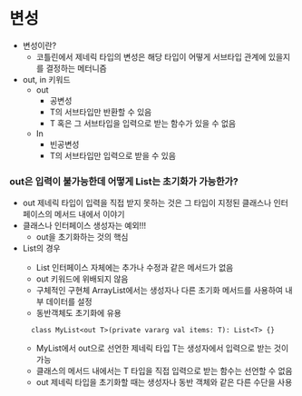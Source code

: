 # 변성

- 변성이란?
    - 코틀린에서 제네릭 타입의 변성은 해당 타입이 어떻게 서브타입 관계에 있을지를 결정하는 메터니즘
- out, in 키워드
    - out
        - 공변성
        - T의 서브타입만 반환할 수 있음
        - T 혹은 그 서브타입을 입력으로 받는 함수가 있을 수 없음
    - In
        - 빈공변성
        - T의 서브타입만 입력으로 받을 수 있음

### out은 입력이 불가능한데 어떻게 List<out T>는 초기화가 가능한가?
-  out 제네릭 타입이 입력을 직접 받지 못하는 것은 그 타입이 지정된 클래스나 인터페이스의 메서드 내에서 이야기
- 클래스나 인터페이스 생성자는 예외!!!
  - out을 초기화하는 것의 핵심
- List<Out T>의 경우
  - List 인터페이스 자체에는 추가나 수정과 같은 메서드가 없음
  - out 키워드에 위배되지 않음
  - 구체적인 구현체 ArrayList에서는 생성자나 다른 초기화 메서드를 사용하여 내부 데이터를 설정
  - 동반객체도 초기화에 유용
  ```
    class MyList<out T>(private vararg val items: T): List<T> {}
    ```
  - MyList에서 out으로 선언한 제네릭 타입 T는 생성자에서 입력으로 받는 것이 가능
  - 클래스의 메서드 내에서는 T 타입을 직접 입력으로 받는 함수는 선언할 수 없음
  - out 제네릭 타입을 초기화할 때는 생성자나 동반 객체와 같은 다른 수단을 사용